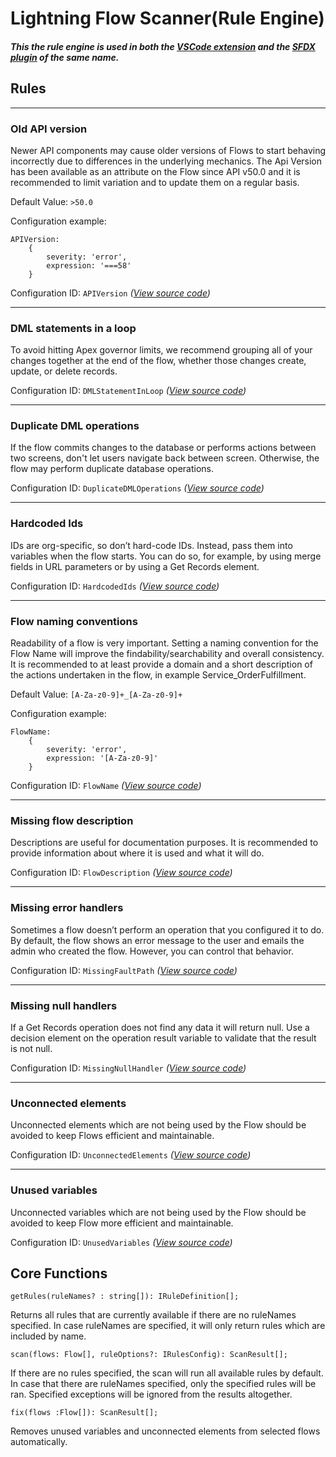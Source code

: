 # Lightning Flow Scanner(Rule Engine)

##### _This the rule engine is used in both the [VSCode extension](https://marketplace.visualstudio.com/items?itemName=ForceConfigControl.lightningflowscanner&ssr=false#review-details) and the [SFDX plugin](https://www.npmjs.com/package/lightning-flow-scanner) of the same name._

## Rules

___

### Old API version

Newer API components may cause older versions of Flows to start behaving incorrectly due to differences in the underlying mechanics. The Api Version has been available as an attribute on the Flow since API v50.0 and it is recommended to limit variation and to update them on a regular basis.

Default Value: `>50.0`

Configuration example:
```
APIVersion:
    {
        severity: 'error',
        expression: '===58'
    }
```

Configuration ID: `APIVersion` _([View source code](https://github.com/Force-Config-Control/lightning-flow-scanner-core/tree/master/src/main/rules/APIVersion.ts))_

___

### DML statements in a loop

To avoid hitting Apex governor limits, we recommend grouping all of your changes together at the end of the flow, whether those changes create, update, or delete records.

Configuration ID: `DMLStatementInLoop` _([View source code](https://github.com/Force-Config-Control/lightning-flow-scanner-core/tree/master/src/main/rules/DMLStatementInLoop.ts))_

___

### Duplicate DML operations

If the flow commits changes to the database or performs actions between two screens, don't let users navigate back between screen. Otherwise, the flow may perform duplicate database operations.

Configuration ID: `DuplicateDMLOperations` _([View source code](https://github.com/Force-Config-Control/lightning-flow-scanner-core/tree/master/src/main/rules/DuplicateDMLOperations.ts))_

___

### Hardcoded Ids

IDs are org-specific, so don’t hard-code IDs. Instead, pass them into variables when the flow starts. You can do so, for example, by using merge fields in URL parameters or by using a Get Records element.

Configuration ID: `HardcodedIds` _([View source code](https://github.com/Force-Config-Control/lightning-flow-scanner-core/tree/master/src/main/rules/HardcodedIds.ts))_

___

### Flow naming conventions

Readability of a flow is very important. Setting a naming convention for the Flow Name will improve the findability/searchability and overall consistency. It is recommended to at least provide a domain and a short description of the actions undertaken in the flow, in example Service_OrderFulfillment.

Default Value: `[A-Za-z0-9]+_[A-Za-z0-9]+`

Configuration example:
```
FlowName:
    {
        severity: 'error',
        expression: '[A-Za-z0-9]'
    }
```

Configuration ID: `FlowName` _([View source code](https://github.com/Force-Config-Control/lightning-flow-scanner-core/tree/master/src/main/rules/FlowName.ts))_

___

### Missing flow description

Descriptions are useful for documentation purposes. It is recommended to provide information about where it is used and what it will do.

Configuration ID: `FlowDescription` _([View source code](https://github.com/Force-Config-Control/lightning-flow-scanner-core/tree/master/src/main/rules/FlowDescription.ts))_

___

### Missing error handlers

Sometimes a flow doesn’t perform an operation that you configured it to do. By default, the flow shows an error message to the user and emails the admin who created the flow. However, you can control that behavior.

Configuration ID: `MissingFaultPath` _([View source code](https://github.com/Force-Config-Control/lightning-flow-scanner-core/tree/master/src/main/rules/MissingFaultPath.ts))_

___

### Missing null handlers

If a Get Records operation does not find any data it will return null. Use a decision element on the operation result variable to validate that the result is not null.

Configuration ID: `MissingNullHandler` _([View source code](https://github.com/Force-Config-Control/lightning-flow-scanner-core/tree/master/src/main/rules/MissingNullHandler.ts))_

___

### Unconnected elements

Unconnected elements which are not being used by the Flow should be avoided to keep Flows efficient and maintainable. 

Configuration ID: `UnconnectedElements` _([View source code](https://github.com/Force-Config-Control/lightning-flow-scanner-core/tree/master/src/main/rules/UnconnectedElements.ts))_

___

### Unused variables

Unconnected variables which are not being used by the Flow should be avoided to keep Flow more efficient and maintainable.

Configuration ID: `UnusedVariables` _([View source code](https://github.com/Force-Config-Control/lightning-flow-scanner-core/tree/master/src/main/rules/UnusedVariables.ts))_

## Core Functions

`getRules(ruleNames? : string[]): IRuleDefinition[];`

Returns all rules that are currently available if there are no ruleNames specified. In case ruleNames are specified, it will only return rules which are included by name. 

`scan(flows: Flow[], ruleOptions?: IRulesConfig): ScanResult[];`

If there are no rules specified, the scan will run all available rules by default. In case that there are ruleNames specified, only the  specified rules will be ran. Specified exceptions will be ignored from the results altogether. 

`fix(flows :Flow[]): ScanResult[];`

Removes unused variables and unconnected elements from selected flows automatically.
